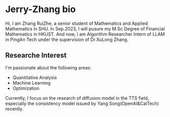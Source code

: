 # Jerry-Zhang bio
Hi, I am Zhang RuiZhe, a senior student of Mathematics and Applied Mathematics in SHU. In Sep.2023, I will pusure my M.Sc Degree of Financial Mathematics in HKUST. And now, I am Algorithm Researcher Intern of LLAM in PingAn Tech under the supervision of Dr.XuLong Zhang.

## Researche Interest
I'm passionate about the following areas:
- Quantitative Analysis
- Machine Learning
- Optimization

Currently, I focus on the research of diffusion model in the TTS field, especially the consistency model issued by Yang Song(OpenAI&CalTech) recently.
